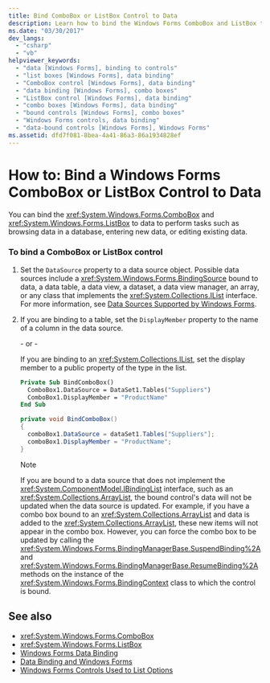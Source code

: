 ```yaml
---
title: Bind ComboBox or ListBox Control to Data
description: Learn how to bind the Windows Forms ComboBox and ListBox to data to perform tasks like browsing data in a database, entering new data, or editing existing data.
ms.date: "03/30/2017"
dev_langs: 
  - "csharp"
  - "vb"
helpviewer_keywords: 
  - "data [Windows Forms], binding to controls"
  - "list boxes [Windows Forms], data binding"
  - "ComboBox control [Windows Forms], data binding"
  - "data binding [Windows Forms], combo boxes"
  - "ListBox control [Windows Forms], data binding"
  - "combo boxes [Windows Forms], data binding"
  - "bound controls [Windows Forms], combo boxes"
  - "Windows Forms controls, data binding"
  - "data-bound controls [Windows Forms], Windows Forms"
ms.assetid: dfd7f081-8bea-4a41-86a3-86a1934828ef
---
```

# How to: Bind a Windows Forms ComboBox or ListBox Control to Data

You can bind the <xref:System.Windows.Forms.ComboBox> and <xref:System.Windows.Forms.ListBox> to data to perform tasks such as browsing data in a database, entering new data, or editing existing data.  
  
### To bind a ComboBox or ListBox control  
  
1. Set the `DataSource` property to a data source object. Possible data sources include a <xref:System.Windows.Forms.BindingSource> bound to data, a data table, a data view, a dataset, a data view manager, an array, or any class that implements the <xref:System.Collections.IList> interface. For more information, see [Data Sources Supported by Windows Forms](../data-sources-supported-by-windows-forms.md).  
  
2. If you are binding to a table, set the `DisplayMember` property to the name of a column in the data source.  
  
     \- or -  
  
     If you are binding to an <xref:System.Collections.IList>, set the display member to a public property of the type in the list.  
  
    ```vb  
    Private Sub BindComboBox()  
      ComboBox1.DataSource = DataSet1.Tables("Suppliers")  
      ComboBox1.DisplayMember = "ProductName"  
    End Sub  
    ```  
  
    ```csharp  
    private void BindComboBox()  
    {  
      comboBox1.DataSource = dataSet1.Tables["Suppliers"];  
      comboBox1.DisplayMember = "ProductName";  
    }  
    ```  
  
    > [!NOTE]
    > If you are bound to a data source that does not implement the <xref:System.ComponentModel.IBindingList> interface, such as an <xref:System.Collections.ArrayList>, the bound control's data will not be updated when the data source is updated. For example, if you have a combo box bound to an <xref:System.Collections.ArrayList> and data is added to the <xref:System.Collections.ArrayList>, these new items will not appear in the combo box. However, you can force the combo box to be updated by calling the <xref:System.Windows.Forms.BindingManagerBase.SuspendBinding%2A> and <xref:System.Windows.Forms.BindingManagerBase.ResumeBinding%2A> methods on the instance of the <xref:System.Windows.Forms.BindingContext> class to which the control is bound.  
  
## See also

- <xref:System.Windows.Forms.ComboBox>
- <xref:System.Windows.Forms.ListBox>
- [Windows Forms Data Binding](../windows-forms-data-binding.md)
- [Data Binding and Windows Forms](../data-binding-and-windows-forms.md)
- [Windows Forms Controls Used to List Options](windows-forms-controls-used-to-list-options.md)
